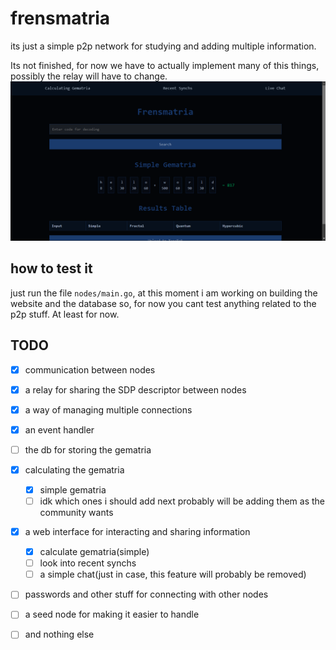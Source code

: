 # frensmatria
its just a simple p2p network for studying and adding multiple information.

Its not finished, for now we have to actually implement many of this things, possibly the relay will have to change.
![alt text](images/lookup.png)


## how to test it
just run the file `nodes/main.go`, at this moment i am working on building the website and the database so, for now you cant test anything related to the p2p stuff.
At least for now.
## TODO


- [x] communication between nodes
- [x] a relay for sharing the SDP descriptor between nodes
- [x] a way of managing multiple connections
- [x] an event handler
- [ ] the db for storing the gematria 
- [x] calculating the gematria
  - [x] simple gematria
  - [ ] idk which ones i should add next probably will be adding them as the community wants
- [x] a web interface for interacting and sharing information
  - [x] calculate gematria(simple)
  - [ ] look into recent synchs
  - [ ] a simple chat(just in case, this feature will probably be removed)
- [ ] passwords and other stuff for connecting with other nodes
- [ ] a seed node for making it easier to handle
- [ ] and nothing else

